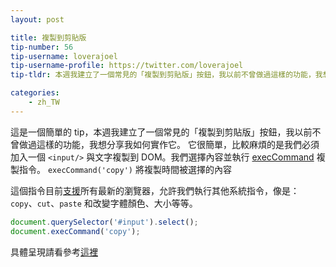 ```yaml
---
layout: post

title: 複製到剪貼版
tip-number: 56
tip-username: loverajoel
tip-username-profile: https://twitter.com/loverajoel
tip-tldr: 本週我建立了一個常見的「複製到剪貼版」按鈕，我以前不曾做過這樣的功能，我想分享我如何實作它。

categories:
    - zh_TW
---
```


這是一個簡單的 tip，本週我建立了一個常見的「複製到剪貼版」按鈕，我以前不曾做過這樣的功能，我想分享我如何實作它。
它很簡單，比較麻煩的是我們必須加入一個 `<input/>` 與文字複製到 DOM。我們選擇內容並執行 [execCommand](https://developer.mozilla.org/en-US/docs/Web/API/Document/execCommand) 複製指令。
`execCommand('copy')` 將複製時間被選擇的內容

這個指令目前[支援](http://caniuse.com/#search=execCommand)所有最新的瀏覽器，允許我們執行其他系統指令，像是：`copy`、`cut`、`paste` 和改變字體顏色、大小等等。

```js
document.querySelector('#input').select();
document.execCommand('copy');
```

具體呈現請看參考[這裡](https://jsbin.com/huhozu/edit?html,js,output)
